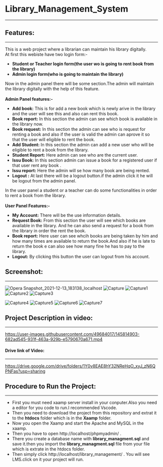 # Library_Management_System
------------------------------
## Features:
---------------
This is a web project where a librarian can maintain his library digitally.  
At first this webiste have two login form:-  
- **Student or Teacher login form(the user wo is going to rent book from the library)**
- **Admin login form(who is going to maintain the library)**

Now in the admin panel there will be some section.The admin will maintain the library digitally with the help of this feature.</br>  
**Admin Panel features:-**  
- **Add book:** This is for add a new book which is newly arive in the library and the user will see this and also can rent this book.
- **Book report:** In this section the admin can see which book is available in the library now.
- **Book request:** In this section the admin can see who is request for renting a book and also if the user is valid the admin can aprove it so that the user will eligible to rent the book.
- **Add Student:** In this section the admin can add a new user who will be eligible to rent a book from the library.
- **Student Report:** Here admin can see who are the current user.
- **Issu Book:** In this section admin can issue a book for a registered user if that user rent any book .
- **Issu report:** Here the admin will se how many book are being rented. 
- **Logout :** At last there will be a logout button.if the admin click it he will be logout from the admin panel.

In the user panel a student or a teacher can do some functionalities in order to rent a book from the library.</br>  
**User Panel Features:-**
- **My Account:** There will be the use information details.
- **Request Book:** From this section the user will see which books are available in the library. And he can also send a request for a book from the library in order the rent the book.
- **Book report:** Here user can see whcih books are being taken by him and how many times are available to return the book.And also if he is late to return the book e can also see how many fine he has to pay to the library.
- **Logout:** By clicking this button the user can logout from his account.

## Screenshot:
-------------------------------
![Opera Snapshot_2021-12-13_183138_localhost](https://user-images.githubusercontent.com/49684017/145813405-2ae2cde1-1fd3-486d-9d01-74334810ba79.png)
![Capture](https://user-images.githubusercontent.com/49684017/145813417-9f61265d-1259-420c-a787-959983b8d61b.PNG)
![Capture1](https://user-images.githubusercontent.com/49684017/145813430-5984ab29-b686-4eae-8888-c3a805f86421.PNG)
![Capture2](https://user-images.githubusercontent.com/49684017/145813439-72daee82-6bae-429f-bb5c-5b66aa2c5b2d.PNG)
![Capture3](https://user-images.githubusercontent.com/49684017/145813449-d7630aa6-6811-4ce9-8305-6d23594e28fc.PNG)

![Capture4](https://user-images.githubusercontent.com/49684017/145813369-059ec07a-adeb-4b2f-9601-5dfec700563c.PNG)
![Capture5](https://user-images.githubusercontent.com/49684017/145813377-fd79c474-1da3-4f8d-b516-c5ffed1a61d5.PNG)
![Capture6](https://user-images.githubusercontent.com/49684017/145813385-96403e97-35d3-4162-aa0a-14a6135b9a6b.PNG)
![Capture7](https://user-images.githubusercontent.com/49684017/145813394-75464bfa-d1af-4cd3-b2b7-2370e6b0002a.PNG)

## Project Description in video:
---------------------------
https://user-images.githubusercontent.com/49684017/145814903-682ad545-931f-463a-929b-e5790670a671.mp4

#### Drive link of Video:
--------------
https://drive.google.com/drive/folders/1Y0v8EAE8hY32NReHqO_xyJ_zN6QPNFas?usp=sharing

## Procedure to Run the Project:
------------------------------------
- First you must need xaamp server install in your conputer.Also you need a editor for you code to run.I recommended Vscode.
- Then you need to download the project from this repository and extrat it to the **htdocs** folder which is in the **Xaamp** folder.
- Now you open the Xaamp and start the Apache and MySQL in the xaamp.
- Then you have to open http://localhost/phpmyadmin/ .
- There you create a database name with **library_managment.sql** and save it.then you import the **library_managment.sql** file from your file which is extrate in the htdocs folder.
- Then simply click http://localhost/library_management/ . You will see LMS.click on it your project will run.


